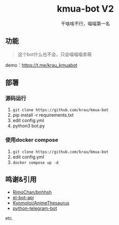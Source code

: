<div align="center">

# kmua-bot V2

干啥啥不行，喵喵第一名
</div>

## 功能
>
> 这个bot什么也不会，只会喵喵喵卖萌

demo：<https://t.me/krau_kmuabot>


## 部署

### 源码运行

1. `git clone https://github.com/krau/kmua-bot`
2. pip install -r requirements.txt
3. edit config.yml
4. python3 bot.py

### 使用docker compose

1. `git clone https://github.com/krau/kmua-bot`
2. edit config.yml
3. `docker compose up -d`

## 鸣谢&引用

- [RimoChan/bnhhsh](https://github.com/RimoChan/bnhhsh)
- [el-bot-api](https://github.com/ElpsyCN/el-bot-api)
- [Kyomotoi/AnimeThesaurus](https://github.com/Kyomotoi/AnimeThesaurus)
- [python-telegram-bot](https://github.com/python-telegram-bot/python-telegram-bot)

etc.
